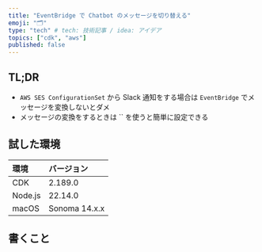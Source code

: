 ```yaml
---
title: "EventBridge で Chatbot のメッセージを切り替える"
emoji: "🗂"
type: "tech" # tech: 技術記事 / idea: アイデア
topics: ["cdk", "aws"]
published: false
---
```


## TL;DR
- `AWS SES ConfigurationSet` から Slack 通知をする場合は `EventBridge` でメッセージを変換しないとダメ
- メッセージの変換をするときは `` を使うと簡単に設定できる

## 試した環境
| 環境 | バージョン |
| :-- | :-- |
| CDK | 2.189.0 |
| Node.js | 22.14.0 |
| macOS | Sonoma 14.x.x |

## 書くこと
